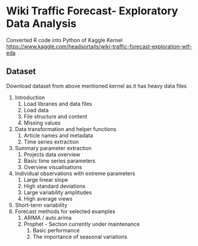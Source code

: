 # Wiki Traffic Forecast- Exploratory Data Analysis

Converted R code into Python of Kaggle Kernel
https://www.kaggle.com/headsortails/wiki-traffic-forecast-exploration-wtf-eda

## Dataset 
Download dataset from above mentioned kernel as it has heavy data files

1. Introduction
   1. Load libraries and data files
   2. Load data
   3. File structure and content
   4. Missing values
2. Data transformation and helper functions
    1. Article names and metadata
    2. Time series extraction
3. Summary parameter extraction
    1. Projects data overview
    2. Basic time series parameters
    3. Overview visualisations
4. Individual observations with extreme parameters
    1. Large linear slope
    2. High standard deviations
    3. Large variability amplitudes
    4. High average views
5. Short-term variability
6. Forecast methods for selected examples
    1. ARIMA / auto.arima
    2. Prophet - Section currently under maintenance
        1. Basic performance
        2. The importance of seasonal variations



